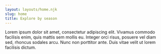 ```yaml
---
layout: layouts/home.njk
slug: home
title: Explore by season
---
```


Lorem ipsum dolor sit amet, consectetur adipiscing elit. Vivamus commodo facilisis enim, quis mattis sem mollis eu. Integer orci risus, posuere vel diam sed, rhoncus sodales arcu. Nunc non porttitor ante. Duis vitae velit ut lorem facilisis dictum.